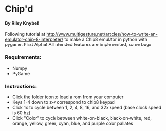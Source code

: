 # Chip'd
#### By Riley Knybel!
Following tutorial at http://www.multigesture.net/articles/how-to-write-an-emulator-chip-8-interpreter/ to make a Chip8 emulator in python with pygame.
First Alpha! All intended features are implemented, some bugs

### Requirements:
- Numpy
- PyGame

### Instructions:
- Click the folder icon to load a rom from your computer
- Keys 1-4 down to z-v correspond to chip8 keypad
- Click 1x to cycle between 1, 2, 4, 8, 16, and 32x speed (base clock speed is 60 hz)
- Click "Color" to cycle between white-on-black, black-on-white, red, orange, yellow, green, cyan, blue, and purple color pallates
